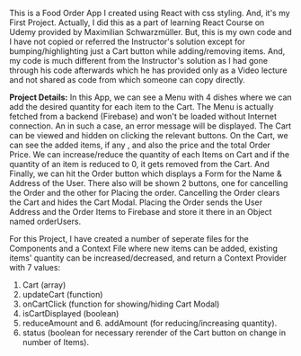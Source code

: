 This is a Food Order App I created using React with css styling. And, it's my First Project.
Actually, I did this as a part of learning React Course on Udemy provided by Maximilian Schwarzmüller.
But, this is my own code and I have not copied or referred the Instructor's solution except for bumping/highlighting just a Cart button while adding/removing items.
And, my code is much different from the Instructor's solution as I had gone through his code afterwards which he has provided only as a Video lecture and not shared as code from which someone can copy directly.

**Project Details:**
In this App, we can see a Menu with 4 dishes where we can add the desired quantity for each item to the Cart. The Menu is actually fetched from a backend (Firebase) and won't be loaded without Internet connection. An in such a case, an error message will be displayed.
The Cart can be viewed and hidden on clicking the relevant buttons. On the Cart, we can see the added items, if any , and also the price and the total Order Price.
We can increase/reduce the quantity of each Items on Cart and if the quantity of an item is reduced to 0, it gets removed from the Cart.
And Finally, we can hit the Order button which displays a Form for the Name & Address of the User. There also will be shown 2 buttons, one for cancelling the Order and the other for Placing the order. Cancelling the Order clears the Cart and hides the Cart Modal. Placing the Order sends the User Address and the Order Items to Firebase and store it there in an Object named orderUsers.

For this Project, I have created a number of seperate files for the Components and a Context File where new items can be added, existing items' quantity can be increased/decreased, and return a Context Provider with 7 values:
1. Cart (array)
2. updateCart (function)
3. onCartClick (function for showing/hiding Cart Modal)
4. isCartDisplayed (boolean)
5. reduceAmount and 6. addAmount (for reducing/increasing quantity).
6. status (boolean for necessary rerender of the Cart button on change in number of Items).
